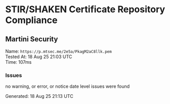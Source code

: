 # STIR/SHAKEN Certificate Repository Compliance

## Martini Security

Name: `https://p.mtsec.me/2e5a/PkagM2aC8llk.pem`\
Tested At: 18 Aug 25 21:03 UTC\
Time: 107ms

### Issues

no warning, or error, or notice date level issues were found

Generated: 18 Aug 25 21:13 UTC